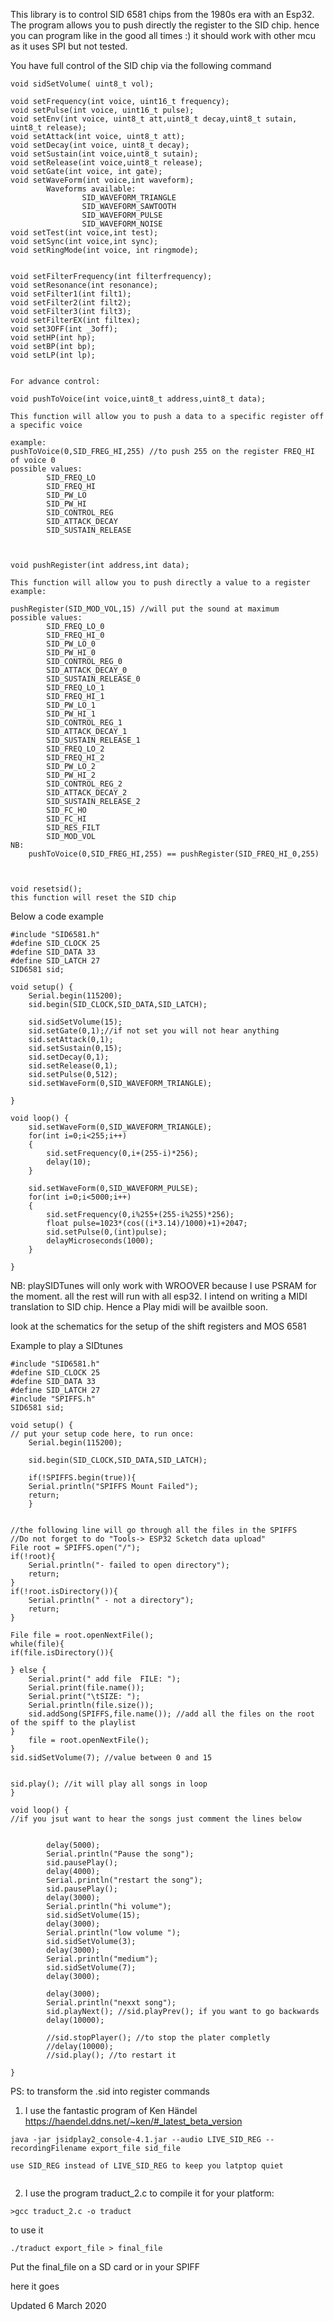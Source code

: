This library is to control SID 6581 chips from the 1980s era with an Esp32.
The program allows you to push directly the register to the  SID chip. hence you can program like in the good all times :)
it should work with other mcu as it uses SPI but not tested.

You have full control of the SID chip
via the following command
```
void sidSetVolume( uint8_t vol);

void setFrequency(int voice, uint16_t frequency);
void setPulse(int voice, uint16_t pulse);
void setEnv(int voice, uint8_t att,uint8_t decay,uint8_t sutain, uint8_t release);
void setAttack(int voice, uint8_t att);
void setDecay(int voice, uint8_t decay);
void setSustain(int voice,uint8_t sutain);
void setRelease(int voice,uint8_t release);
void setGate(int voice, int gate);
void setWaveForm(int voice,int waveform);
        Waveforms available:
                SID_WAVEFORM_TRIANGLE 
                SID_WAVEFORM_SAWTOOTH 
                SID_WAVEFORM_PULSE 
                SID_WAVEFORM_NOISE 
void setTest(int voice,int test);
void setSync(int voice,int sync);
void setRingMode(int voice, int ringmode);


void setFilterFrequency(int filterfrequency);
void setResonance(int resonance);
void setFilter1(int filt1);
void setFilter2(int filt2);
void setFilter3(int filt3);
void setFilterEX(int filtex);
void set3OFF(int _3off);
void setHP(int hp);
void setBP(int bp);
void setLP(int lp);


For advance control:

void pushToVoice(int voice,uint8_t address,uint8_t data);

This function will allow you to push a data to a specific register off a specific voice

example:
pushToVoice(0,SID_FREG_HI,255) //to push 255 on the register FREQ_HI of voice 0
possible values:
        SID_FREQ_LO
        SID_FREQ_HI
        SID_PW_LO
        SID_PW_HI
        SID_CONTROL_REG
        SID_ATTACK_DECAY
        SID_SUSTAIN_RELEASE



void pushRegister(int address,int data);

This function will allow you to push directly a value to a register
example:

pushRegister(SID_MOD_VOL,15) //will put the sound at maximum
possible values:
        SID_FREQ_LO_0
        SID_FREQ_HI_0
        SID_PW_LO_0
        SID_PW_HI_0
        SID_CONTROL_REG_0
        SID_ATTACK_DECAY_0
        SID_SUSTAIN_RELEASE_0
        SID_FREQ_LO_1
        SID_FREQ_HI_1
        SID_PW_LO_1
        SID_PW_HI_1
        SID_CONTROL_REG_1
        SID_ATTACK_DECAY_1
        SID_SUSTAIN_RELEASE_1
        SID_FREQ_LO_2
        SID_FREQ_HI_2
        SID_PW_LO_2
        SID_PW_HI_2
        SID_CONTROL_REG_2
        SID_ATTACK_DECAY_2
        SID_SUSTAIN_RELEASE_2
        SID_FC_HO
        SID_FC_HI
        SID_RES_FILT
        SID_MOD_VOL
NB:
    pushToVoice(0,SID_FREG_HI,255) == pushRegister(SID_FREQ_HI_0,255)



void resetsid();
this function will reset the SID chip

```
Below a code example

```
#include "SID6581.h"
#define SID_CLOCK 25
#define SID_DATA 33
#define SID_LATCH 27
SID6581 sid;

void setup() {
    Serial.begin(115200);
    sid.begin(SID_CLOCK,SID_DATA,SID_LATCH);

    sid.sidSetVolume(15); 
    sid.setGate(0,1);//if not set you will not hear anything
    sid.setAttack(0,1);
    sid.setSustain(0,15);
    sid.setDecay(0,1);
    sid.setRelease(0,1);
    sid.setPulse(0,512);
    sid.setWaveForm(0,SID_WAVEFORM_TRIANGLE);

}

void loop() {
    sid.setWaveForm(0,SID_WAVEFORM_TRIANGLE);
    for(int i=0;i<255;i++)
    {
        sid.setFrequency(0,i+(255-i)*256);
        delay(10);  
    }

    sid.setWaveForm(0,SID_WAVEFORM_PULSE);
    for(int i=0;i<5000;i++)
    {
        sid.setFrequency(0,i%255+(255-i%255)*256);
        float pulse=1023*(cos((i*3.14)/1000)+1)+2047;
        sid.setPulse(0,(int)pulse);
        delayMicroseconds(1000);
    }

}

```



NB: playSIDTunes will only work with WROOVER because I use PSRAM for the moment. all the rest will run with all esp32.
I intend on writing a MIDI translation to SID chip. Hence a Play midi will be availble soon.

look at the schematics for the setup of the shift registers and  MOS 6581

Example to play a SIDtunes
```
#include "SID6581.h"
#define SID_CLOCK 25
#define SID_DATA 33
#define SID_LATCH 27
#include "SPIFFS.h"
SID6581 sid;

void setup() {
// put your setup code here, to run once:
    Serial.begin(115200);

    sid.begin(SID_CLOCK,SID_DATA,SID_LATCH);

    if(!SPIFFS.begin(true)){
    Serial.println("SPIFFS Mount Failed");
    return;
    }


//the following line will go through all the files in the SPIFFS
//Do not forget to do "Tools-> ESP32 Scketch data upload"
File root = SPIFFS.open("/");
if(!root){
    Serial.println("- failed to open directory");
    return;
}
if(!root.isDirectory()){
    Serial.println(" - not a directory");
    return;
}

File file = root.openNextFile();
while(file){
if(file.isDirectory()){

} else {
    Serial.print(" add file  FILE: ");
    Serial.print(file.name());
    Serial.print("\tSIZE: ");
    Serial.println(file.size());
    sid.addSong(SPIFFS,file.name()); //add all the files on the root of the spiff to the playlist
}
    file = root.openNextFile();
}
sid.sidSetVolume(7); //value between 0 and 15


sid.play(); //it will play all songs in loop
}

void loop() {
//if you jsut want to hear the songs just comment the lines below


        delay(5000);
        Serial.println("Pause the song");
        sid.pausePlay();
        delay(4000);
        Serial.println("restart the song");
        sid.pausePlay();
        delay(3000);
        Serial.println("hi volume");
        sid.sidSetVolume(15);
        delay(3000);
        Serial.println("low volume ");
        sid.sidSetVolume(3);
        delay(3000);
        Serial.println("medium");
        sid.sidSetVolume(7);
        delay(3000);

        delay(3000);
        Serial.println("nexxt song");
        sid.playNext(); //sid.playPrev(); if you want to go backwards
        delay(10000);

        //sid.stopPlayer(); //to stop the plater completly
        //delay(10000);
        //sid.play(); //to restart it

}
```



PS: to transform the .sid into register commands 

1) I use the fantastic program of Ken Händel
https://haendel.ddns.net/~ken/#_latest_beta_version
```
java -jar jsidplay2_console-4.1.jar --audio LIVE_SID_REG --recordingFilename export_file sid_file

use SID_REG instead of LIVE_SID_REG to keep you latptop quiet


```
2) I use the program traduct_2.c
to compile it for your platform:
```
>gcc traduct_2.c -o traduct
```
to use it
```
./traduct export_file > final_file

```
Put the final_file on a SD card or in your SPIFF

here it goes

Updated 6 March 2020
